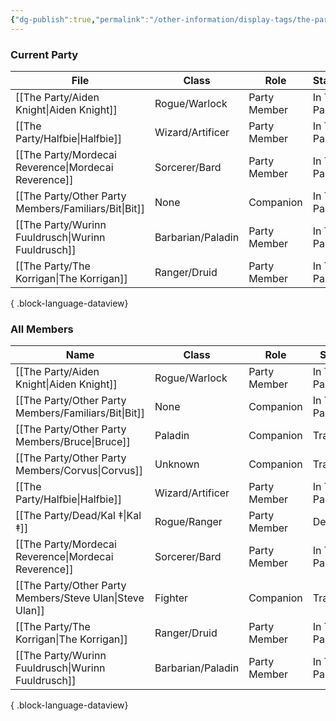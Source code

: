 ```yaml
---
{"dg-publish":true,"permalink":"/other-information/display-tags/the-party/","hideInGraph":true,"updated":"2025-03-01T21:15:59.299+00:00"}
---
```


### Current Party
| File                                                    | Class             | Role         | Status       | Home Nation     | Home Town       |
| ------------------------------------------------------- | ----------------- | ------------ | ------------ | --------------- | --------------- |
| [[The Party/Aiden Knight\|Aiden Knight]]             | Rogue/Warlock     | Party Member | In The Party | Unknown/Unclear | Unknown/Unclear |
| [[The Party/Halfbie\|Halfbie]]                       | Wizard/Artificer  | Party Member | In The Party | Kearlin Atoll   | Paraton         |
| [[The Party/Mordecai Reverence\|Mordecai Reverence]] | Sorcerer/Bard     | Party Member | In The Party | Uvam Dynasty    | Yokotori        |
| [[The Party/Other Party Members/Familiars/Bit\|Bit]] | None              | Companion    | In The Party | Itone           | Uti's Cave      |
| [[The Party/Wurinn Fuuldrusch\|Wurinn Fuuldrusch]]   | Barbarian/Paladin | Party Member | In The Party | The Tulan Fort  | The Tulan Fort  |
| [[The Party/The Korrigan\|The Korrigan]]             | Ranger/Druid      | Party Member | In The Party | The Feywilds    | Seelie Court    |

{ .block-language-dataview}

### All Members
| Name                                                        | Class             | Role         | Status       |
| ----------------------------------------------------------- | ----------------- | ------------ | ------------ |
| [[The Party/Aiden Knight\|Aiden Knight]]                 | Rogue/Warlock     | Party Member | In The Party |
| [[The Party/Other Party Members/Familiars/Bit\|Bit]]     | None              | Companion    | In The Party |
| [[The Party/Other Party Members/Bruce\|Bruce]]           | Paladin           | Companion    | Travelling   |
| [[The Party/Other Party Members/Corvus\|Corvus]]         | Unknown           | Companion    | Travelling   |
| [[The Party/Halfbie\|Halfbie]]                           | Wizard/Artificer  | Party Member | In The Party |
| [[The Party/Dead/Kal ‡\|Kal ‡]]                          | Rogue/Ranger      | Party Member | Dead         |
| [[The Party/Mordecai Reverence\|Mordecai Reverence]]     | Sorcerer/Bard     | Party Member | In The Party |
| [[The Party/Other Party Members/Steve Ulan\|Steve Ulan]] | Fighter           | Companion    | Travelling   |
| [[The Party/The Korrigan\|The Korrigan]]                 | Ranger/Druid      | Party Member | In The Party |
| [[The Party/Wurinn Fuuldrusch\|Wurinn Fuuldrusch]]       | Barbarian/Paladin | Party Member | In The Party |

{ .block-language-dataview}
